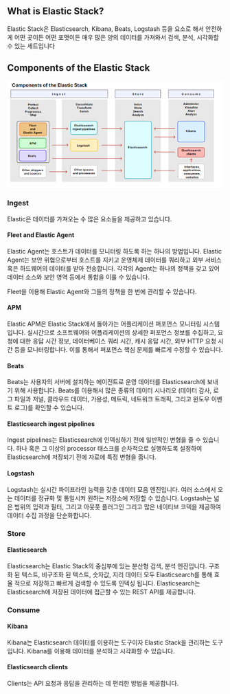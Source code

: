## What is Elastic Stack?

Elastic Stack은 Elasticsearch, Kibana, Beats, Logstash 등을 요소로 해서 안전하게 어떤 곳이든 어떤 포맷이든 매우 많은 양의 데이터를 가져와서 검색, 분석, 시각화할 수 있는 세트입니다

## Components of the Elastic Stack
![Components of the Elastic Stack](image.png)

### Ingest
Elastic은 데이터를 가져오는 수 많은 요소들을 제공하고 있습니다.

#### Fleet and Elastic Agent

Elastic Agent는 호스트가 데이터를 모니터링 하도록 하는 하나의 방법입니다. Elastic Agent는 보안 위협으로부터 호스트를 지키고 운영체제 데이터를 쿼리하고 외부 서비스 혹은 하드웨어의 데이터를 받아 전송합니다. 각각의 Agent는 하나의 정책을 갖고 있어 데이터 소스와 보안 영역 등에서 통합을 이룰 수 있습니다.

Fleet을 이용해 Elastic Agent와 그들의 정책을 한 번에 관리할 수 있습니다.

#### APM
Elastic APM은 Elastic Stack에서 돌아가는 어플리케이션 퍼포먼스 모니터링 시스템입니다. 실시간으로 소프트웨어와 어플리케이션의 상세한 퍼포먼스 정보를 수집하고, 요청에 대한 응답 시간 정보, 데이터베이스 쿼리 시간, 캐시 응답 시간, 외부 HTTP 요청 시간 등을 모니터링합니다. 이를 통해서 퍼포먼스 핵심 문제를 빠르게 수정할 수 있습니다.

#### Beats
Beats는 사용자의 서버에 설치하는 에이전트로 운영 데이터를 Elasticsearch에 보내기 위해 사용합니다. Beats를 이용해서 많은 종류의 데이터 시나리오 (데이터 감사, 로그 파일과 저널, 클라우드 데이터, 가용성, 메트릭, 네트워크 트래픽, 그리고 윈도우 이벤트 로그)를 확인할 수 있습니다.

#### Elasticsearch ingest pipelines

Ingest pipelines는 Elasticsearch에 인덱싱하기 전에 일반적인 변형을 줄 수 있습니다. 하나 혹은 그 이상의 processor 태스크를 순차적으로 실행하도록 설정하여 Elasticsearch에 저장되기 전에 자료에 특정 변형을 줍니다.

#### Logstash

Logstash는 실시간 파이프라인 능력을 갖춘 데이터 모음 엔진입니다. 여러 소스에서 오는 데이터를 정규화 및 통일시켜 원하는 저장소에 저장할 수 있습니다. Logstash는 넓은 범위의 입력과 필터, 그리고 아웃풋 플러그인 그리고 많은 네이티브 코덱을 제공하여 데이터 수집 과정을 단순화합니다.

### Store

#### Elasticsearch

Elasticsearch는 Elastic Stack의 중심부에 있는 분산형 검색, 분석 엔진입니다. 구조화 된 텍스트, 비구조화 된 텍스트, 숫자값, 지리 데이터 모두 Elasticsearch를 통해 효율 적으로 저장하고 빠르게 검색할 수 있도록 인덱싱 됩니다. Elasticsearch는 Elasticsearch에 저장된 데이터에 접근할 수 있는 REST API를 제공합니다.

### Consume

#### Kibana

Kibana는 Elasticsearch 데이터를 이용하는 도구이자 Elastic Stack을 관리하는 도구입니다. Kibana를 이용해 데이터를 분석하고 시각화할 수 있습니다.

#### Elasticsearch clients

Clients는 API 요청과 응답을 관리하는 데 편리한 방법을 제공합니다. 